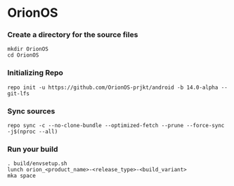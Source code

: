 # OrionOS

### Create a directory for the source files
```
mkdir OrionOS
cd OrionOS
```
### Initializing Repo
```
repo init -u https://github.com/OrionOS-prjkt/android -b 14.0-alpha --git-lfs
```

### Sync sources
```
repo sync -c --no-clone-bundle --optimized-fetch --prune --force-sync -j$(nproc --all)
```

### Run your build
```
. build/envsetup.sh
lunch orion_<product_name>-<release_type>-<build_variant>
mka space
```
